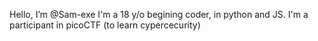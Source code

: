 Hello, I’m @Sam-exe
I'm a 18 y/o begining coder, in python and JS.
I'm a participant in picoCTF (to learn cypercecurity)
